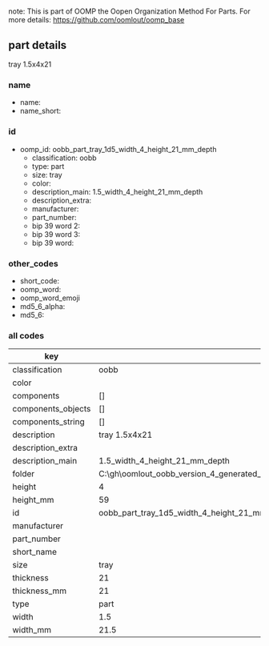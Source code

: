 #   

note: This is part of OOMP the Oopen Organization Method For Parts. For more details: https://github.com/oomlout/oomp_base

##  part details



tray 1.5x4x21

### name
* name: 
* name_short: 
### id
* oomp_id: oobb_part_tray_1d5_width_4_height_21_mm_depth
  * classification: oobb
  * type: part
  * size: tray
  * color: 
  * description_main: 1.5_width_4_height_21_mm_depth
  * description_extra: 
  * manufacturer: 
  * part_number: 
  * bip 39 word 2: 
  * bip 39 word 3: 
  * bip 39 word: 

### other_codes
* short_code: 
* oomp_word: 
* oomp_word_emoji 
* md5_6_alpha: 
* md5_6: 









### all codes 
| key | value |  
| --- | --- |  
| classification | oobb |  
| color |  |  
| components | [] |  
| components_objects | [] |  
| components_string | [] |  
| description | tray 1.5x4x21 |  
| description_extra |  |  
| description_main | 1.5_width_4_height_21_mm_depth |  
| folder | C:\gh\oomlout_oobb_version_4_generated_parts\things\oobb_part_tray_1d5_width_4_height_21_mm_depth |  
| height | 4 |  
| height_mm | 59 |  
| id | oobb_part_tray_1d5_width_4_height_21_mm_depth |  
| manufacturer |  |  
| part_number |  |  
| short_name |  |  
| size | tray |  
| thickness | 21 |  
| thickness_mm | 21 |  
| type | part |  
| width | 1.5 |  
| width_mm | 21.5 |  
